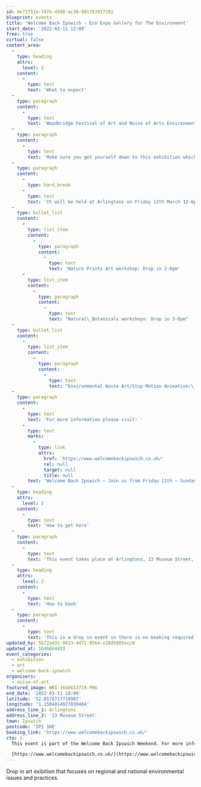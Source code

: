 ```yaml
---
id: 8e71f51e-747b-4500-ac30-981783917102
blueprint: events
title: 'Welcome Back Ipswich - Eco Expo Gallery for The Environment'
start_date: '2022-03-11 12:00'
free: true
virtual: false
content_area:
  -
    type: heading
    attrs:
      level: 2
    content:
      -
        type: text
        text: 'What to expect'
  -
    type: paragraph
    content:
      -
        type: text
        text: 'Woodbridge Festival of Art and Noise of Arts Environmental Zone are collaborating with regional and national environmental organisations to present a free-to-enter pop-up Eco exhibition on environmental issues and practices.'
  -
    type: paragraph
    content:
      -
        type: text
        text: 'Make sure you get yourself down to this exhibition which will include exhibits, educational talks, and interactive workshops.'
  -
    type: paragraph
    content:
      -
        type: hard_break
      -
        type: text
        text: 'It will be held at Arlingtons on Friday 11th March 12-6pm'
  -
    type: bullet_list
    content:
      -
        type: list_item
        content:
          -
            type: paragraph
            content:
              -
                type: text
                text: 'Nature Prints Art workshop: Drop in 2-6pm'
      -
        type: list_item
        content:
          -
            type: paragraph
            content:
              -
                type: text
                text: "Natural\_Botanicals workshops: Drop in 3-6pm"
  -
    type: bullet_list
    content:
      -
        type: list_item
        content:
          -
            type: paragraph
            content:
              -
                type: text
                text: "Environmental Waste Art/Stop Motion Animation:\_by Rubbish Walks: Drop in 12-4pm"
  -
    type: paragraph
    content:
      -
        type: text
        text: 'For more information please visit: '
      -
        type: text
        marks:
          -
            type: link
            attrs:
              href: 'https://www.welcomebackipswich.co.uk/'
              rel: null
              target: null
              title: null
        text: 'Welcome Back Ipswich – Join us from Friday 11th – Sunday 13th March 2022'
  -
    type: heading
    attrs:
      level: 2
    content:
      -
        type: text
        text: 'How to get here'
  -
    type: paragraph
    content:
      -
        type: text
        text: 'This event takes place at Arlingtons, 13 Museum Street, Ipswich IP1 1HE.'
  -
    type: heading
    attrs:
      level: 2
    content:
      -
        type: text
        text: 'How to book'
  -
    type: paragraph
    content:
      -
        type: text
        text: 'This is a drop in event so there is no booking required.'
updated_by: 5b72ad31-9613-4471-9564-e28d5005ecc0
updated_at: 1646664493
event_categories:
  - exhibition
  - art
  - welcome-back-ipswich
organisers:
  - noise-of-art
featured_image: WBI-1646653719.PNG
end_date: '2022-03-11 18:00'
latitude: '52.0578717710907'
longitude: '1.1504814927030484'
address_line_1: Arlingtons
address_line_2: '13 Museum Street'
town: Ipswich
postcode: 'IP1 1HE'
booking_link: 'https://www.welcomebackipswich.co.uk/'
cta: |-
  This event is part of the Welcome Back Ipswich Weekend. For more information please visit the website below:

  [https://www.welcomebackipswich.co.uk/](https://www.welcomebackipswich.co.uk/)
---
```

Drop in art exibition that focuses on regional and national environmental issues and practices.